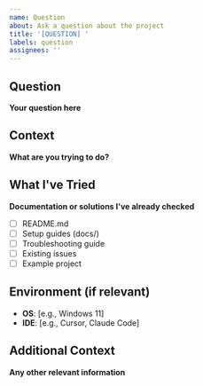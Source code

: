 ```yaml
---
name: Question
about: Ask a question about the project
title: '[QUESTION] '
labels: question
assignees: ''
---
```


## Question

**Your question here**

## Context

**What are you trying to do?**

## What I've Tried

**Documentation or solutions I've already checked**

- [ ] README.md
- [ ] Setup guides (docs/)
- [ ] Troubleshooting guide
- [ ] Existing issues
- [ ] Example project

## Environment (if relevant)

- **OS**: [e.g., Windows 11]
- **IDE**: [e.g., Cursor, Claude Code]

## Additional Context

**Any other relevant information**

